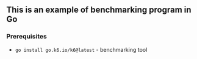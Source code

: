## This is an example of benchmarking program in Go

### Prerequisites

- `go install go.k6.io/k6@latest` - benchmarking tool
